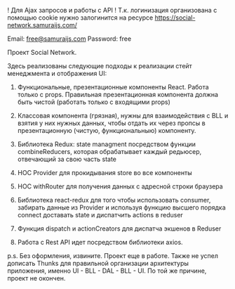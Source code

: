 ! Для Ajax запросов и работы с API !
Т.к. логинизация организована с помощью cookie нужно
залогинится на ресурсе https://social-network.samuraijs.com/

Email: free@samuraijs.com
Password: free



Проект Social Network. 

Здесь реализованы следующие подходы к реализации стейт менеджмента и отображения UI:

1) Функциональные, презентационные компоненты  React. Работа только с props.
Правильная презентационная компонента должна быть чистой (работать только с входящими props)

2) Классовая компонента (грязная), нужны для взаимодействия с BLL и взятия у них нужных данных,
чтобы отдать их через пропсы в презентационную (чистую, функциональныю) компоненту.

2) Библиотека Redux: state managment посредством функции combineReducers, 
которая обрабатывает каждый редьюсер, отвечающий за свою часть state

3) HOC Provider для прокидывания store во все компоненты

4) HOC withRouter для получения данных с адресной строки браузера

5) Библиотека react-redux для того чтобы использовать consumer, забирать данные
из Provider и используя функцию высшего порядка connect доставать state и диспатчить actions в reduser

6) Функция dispatch и actionCreators для диспатча экшенов в Reduser 

7) Работа с Rest API идет посредством библиотеки axios.



p.s. Без оформления, извините. Проект еще в работе. Также не успел дописать Thunks для правильной 
организации архитектуры приложения, именно UI - BLL - DAL - BLL - UI.
По той же причине, проект не окончен.

